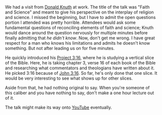 We had a visit from
[Donald Knuth](http://www-cs-faculty.stanford.edu/~knuth/things.html) at
work.  The title of the talk was "Faith and Science" and meant to give his
perspective on the interplay of religion and science.  I missed the beginning,
but I have to admit the open questions portion I attended was pretty horrible.
Attendees would ask some fundamental questions of reconciling elements of faith
and science; Knuth would dance around the question nervously for multiple
minutes before finally admitting that _he didn't know_.  Now, don't get me
wrong.  I have great respect for a man who knows his limitations and admits he
doesn't know something.  But not after leading us on for five minutes.

He quickly introduced his
[Project 3:16](http://www-cs-faculty.stanford.edu/~knuth/316.html), where he
is studying a vertical slice of the Bible.  Here, he is taking chapter 3, verse
16 of each book of the Bible and researching what commentators and theologians
have written about it.  He picked 3:16 because of
[John 3:16](http://en.wikipedia.org/wiki/John_3_16).  So far, he's only done
that one slice.  It would be very interesting to see what shows up for other
slices.

Aside from that, he had nothing original to say.  When you're someone of this
caliber and you have nothing to say, don't make a one hour lecture out of it.

The talk might make its way onto [YouTube](http://youtube.com/) eventually.
